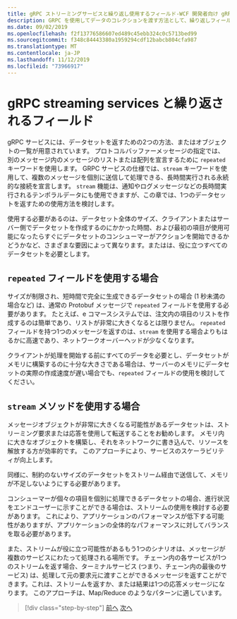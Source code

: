 ```yaml
---
title: gRPC ストリーミングサービスと繰り返し使用するフィールド-WCF 開発者向け gRPC
description: GRPC を使用してデータのコレクションを渡す方法として、繰り返しフィールドとストリーミングサービスを比較します。
ms.date: 09/02/2019
ms.openlocfilehash: f2f13776586607ed489c45ebb324c0c5713bed99
ms.sourcegitcommit: f348c84443380a1959294cdf12babcb804cfa987
ms.translationtype: MT
ms.contentlocale: ja-JP
ms.lasthandoff: 11/12/2019
ms.locfileid: "73966917"
---
```

# <a name="grpc-streaming-services-versus-repeated-fields"></a>gRPC streaming services と繰り返されるフィールド

gRPC サービスには、データセットを返すための2つの方法、またはオブジェクトの一覧が用意されています。 プロトコルバッファーメッセージの指定では、別のメッセージ内のメッセージのリストまたは配列を宣言するために `repeated` キーワードを使用します。 GRPC サービスの仕様では、`stream` キーワードを使用して、複数のメッセージを個別に送信して処理できる、長時間実行される永続的な接続を宣言します。 `stream` 機能は、通知やログメッセージなどの長時間実行されるテンポラルデータにも使用できますが、この章では、1つのデータセットを返すための使用方法を検討します。

使用する必要があるのは、データセット全体のサイズ、クライアントまたはサーバー側でデータセットを作成するのにかかった時間、および最初の項目が使用可能になったらすぐにデータセットのコンシューマーがアクションを開始できるかどうかなど、さまざまな要因によって異なります。またはは、役に立つすべてのデータセットを必要とします。

## <a name="when-to-use-repeated-fields"></a>`repeated` フィールドを使用する場合

サイズが制限され、短時間で完全に生成できるデータセットの場合 (1 秒未満の場合など) は、通常の Protobuf メッセージで `repeated` フィールドを使用する必要があります。 たとえば、e コマースシステムでは、注文内の項目のリストを作成するのは簡単であり、リストが非常に大きくなるとは限りません。 `repeated` フィールドを持つ1つのメッセージを返すのは、`stream` を使用する場合よりもはるかに高速であり、ネットワークオーバーヘッドが少なくなります。

クライアントが処理を開始する前にすべてのデータを必要とし、データセットがメモリに構築するのに十分な大きさである場合は、サーバーのメモリにデータセットの実際の作成速度が遅い場合でも、`repeated` フィールドの使用を検討してください。

## <a name="when-to-use-stream-methods"></a>`stream` メソッドを使用する場合

メッセージオブジェクトが非常に大きくなる可能性があるデータセットは、ストリーミング要求または応答を使用して転送することをお勧めします。 メモリ内に大きなオブジェクトを構築し、それをネットワークに書き込んで、リソースを解放する方が効率的です。 このアプローチにより、サービスのスケーラビリティが向上します。

同様に、制約のないサイズのデータセットをストリーム経由で送信して、メモリが不足しないようにする必要があります。

コンシューマーが個々の項目を個別に処理できるデータセットの場合、進行状況をエンドユーザーに示すことができる場合は、ストリームの使用を検討する必要があります。 これにより、アプリケーションのパフォーマンスが低下する可能性がありますが、アプリケーションの全体的なパフォーマンスに対してバランスを取る必要があります。

また、ストリームが役に立つ可能性があるもう1つのシナリオは、メッセージが複数のサービスにわたって処理される場所です。 チェーン内の各サービスが1つのストリームを返す場合、ターミナルサービス (つまり、チェーン内の最後のサービス) は、処理して元の要求元に渡すことができるメッセージを返すことができます。これは、ストリームを返すか、または結果は1つの応答メッセージになります。 このアプローチは、Map/Reduce のようなパターンに適しています。

>[!div class="step-by-step"]
>[前へ](migrate-duplex-services.md)
>[次へ](client-libraries.md)

